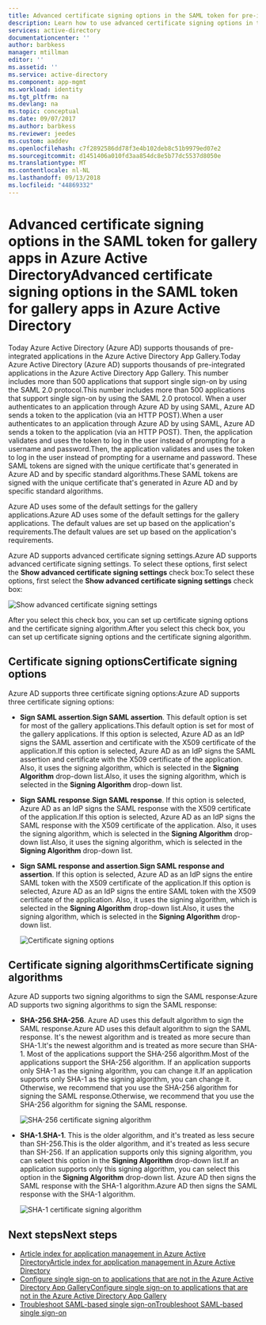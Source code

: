 ```yaml
---
title: Advanced certificate signing options in the SAML token for pre-integrated apps in Azure Active Directory | Microsoft Docs
description: Learn how to use advanced certificate signing options in the SAML token for pre-integrated apps in Azure Active Directory
services: active-directory
documentationcenter: ''
author: barbkess
manager: mtillman
editor: ''
ms.assetid: ''
ms.service: active-directory
ms.component: app-mgmt
ms.workload: identity
ms.tgt_pltfrm: na
ms.devlang: na
ms.topic: conceptual
ms.date: 09/07/2017
ms.author: barbkess
ms.reviewer: jeedes
ms.custom: aaddev
ms.openlocfilehash: c7f2892586dd78f3e4b102deb8c51b9979ed07e2
ms.sourcegitcommit: d1451406a010fd3aa854dc8e5b77dc5537d8050e
ms.translationtype: MT
ms.contentlocale: nl-NL
ms.lasthandoff: 09/13/2018
ms.locfileid: "44869332"
---
```

# <a name="advanced-certificate-signing-options-in-the-saml-token-for-gallery-apps-in-azure-active-directory"></a><span data-ttu-id="3920c-103">Advanced certificate signing options in the SAML token for gallery apps in Azure Active Directory</span><span class="sxs-lookup"><span data-stu-id="3920c-103">Advanced certificate signing options in the SAML token for gallery apps in Azure Active Directory</span></span>
<span data-ttu-id="3920c-104">Today Azure Active Directory (Azure AD) supports thousands of pre-integrated applications in the Azure Active Directory App Gallery.</span><span class="sxs-lookup"><span data-stu-id="3920c-104">Today Azure Active Directory (Azure AD) supports thousands of pre-integrated applications in the Azure Active Directory App Gallery.</span></span> <span data-ttu-id="3920c-105">This number includes more than 500 applications that support single sign-on by using the SAML 2.0 protocol.</span><span class="sxs-lookup"><span data-stu-id="3920c-105">This number includes more than 500 applications that support single sign-on by using the SAML 2.0 protocol.</span></span> <span data-ttu-id="3920c-106">When a user authenticates to an application through Azure AD by using SAML, Azure AD sends a token to the application (via an HTTP POST).</span><span class="sxs-lookup"><span data-stu-id="3920c-106">When a user authenticates to an application through Azure AD by using SAML, Azure AD sends a token to the application (via an HTTP POST).</span></span> <span data-ttu-id="3920c-107">Then, the application validates and uses the token to log in the user instead of prompting for a username and password.</span><span class="sxs-lookup"><span data-stu-id="3920c-107">Then, the application validates and uses the token to log in the user instead of prompting for a username and password.</span></span> <span data-ttu-id="3920c-108">These SAML tokens are signed with the unique certificate that's generated in Azure AD and by specific standard algorithms.</span><span class="sxs-lookup"><span data-stu-id="3920c-108">These SAML tokens are signed with the unique certificate that's generated in Azure AD and by specific standard algorithms.</span></span>

<span data-ttu-id="3920c-109">Azure AD uses some of the default settings for the gallery applications.</span><span class="sxs-lookup"><span data-stu-id="3920c-109">Azure AD uses some of the default settings for the gallery applications.</span></span> <span data-ttu-id="3920c-110">The default values are set up based on the application's requirements.</span><span class="sxs-lookup"><span data-stu-id="3920c-110">The default values are set up based on the application's requirements.</span></span>

<span data-ttu-id="3920c-111">Azure AD supports advanced certificate signing settings.</span><span class="sxs-lookup"><span data-stu-id="3920c-111">Azure AD supports advanced certificate signing settings.</span></span> <span data-ttu-id="3920c-112">To select these options, first select the **Show advanced certificate signing settings** check box:</span><span class="sxs-lookup"><span data-stu-id="3920c-112">To select these options, first select the **Show advanced certificate signing settings** check box:</span></span>

![Show advanced certificate signing settings](./media/certificate-signing-options/saml-advance-certificate.png)

<span data-ttu-id="3920c-114">After you select this check box, you can set up certificate signing options and the certificate signing algorithm.</span><span class="sxs-lookup"><span data-stu-id="3920c-114">After you select this check box, you can set up certificate signing options and the certificate signing algorithm.</span></span>

## <a name="certificate-signing-options"></a><span data-ttu-id="3920c-115">Certificate signing options</span><span class="sxs-lookup"><span data-stu-id="3920c-115">Certificate signing options</span></span>

<span data-ttu-id="3920c-116">Azure AD supports three certificate signing options:</span><span class="sxs-lookup"><span data-stu-id="3920c-116">Azure AD supports three certificate signing options:</span></span>

* <span data-ttu-id="3920c-117">**Sign SAML assertion**.</span><span class="sxs-lookup"><span data-stu-id="3920c-117">**Sign SAML assertion**.</span></span> <span data-ttu-id="3920c-118">This default option is set for most of the gallery applications.</span><span class="sxs-lookup"><span data-stu-id="3920c-118">This default option is set for most of the gallery applications.</span></span> <span data-ttu-id="3920c-119">If this option is selected, Azure AD as an IdP signs the SAML assertion and certificate with the X509 certificate of the application.</span><span class="sxs-lookup"><span data-stu-id="3920c-119">If this option is selected, Azure AD as an IdP signs the SAML assertion and certificate with the X509 certificate of the application.</span></span> <span data-ttu-id="3920c-120">Also, it uses the signing algorithm, which is selected in the **Signing Algorithm** drop-down list.</span><span class="sxs-lookup"><span data-stu-id="3920c-120">Also, it uses the signing algorithm, which is selected in the **Signing Algorithm** drop-down list.</span></span>

* <span data-ttu-id="3920c-121">**Sign SAML response**.</span><span class="sxs-lookup"><span data-stu-id="3920c-121">**Sign SAML response**.</span></span> <span data-ttu-id="3920c-122">If this option is selected, Azure AD as an IdP signs the SAML response with the X509 certificate of the application.</span><span class="sxs-lookup"><span data-stu-id="3920c-122">If this option is selected, Azure AD as an IdP signs the SAML response with the X509 certificate of the application.</span></span> <span data-ttu-id="3920c-123">Also, it uses the signing algorithm, which is selected in the **Signing Algorithm** drop-down list.</span><span class="sxs-lookup"><span data-stu-id="3920c-123">Also, it uses the signing algorithm, which is selected in the **Signing Algorithm** drop-down list.</span></span>

* <span data-ttu-id="3920c-124">**Sign SAML response and assertion**.</span><span class="sxs-lookup"><span data-stu-id="3920c-124">**Sign SAML response and assertion**.</span></span> <span data-ttu-id="3920c-125">If this option is selected, Azure AD as an IdP signs the entire SAML token with the X509 certificate of the application.</span><span class="sxs-lookup"><span data-stu-id="3920c-125">If this option is selected, Azure AD as an IdP signs the entire SAML token with the X509 certificate of the application.</span></span> <span data-ttu-id="3920c-126">Also, it uses the signing algorithm, which is selected in the **Signing Algorithm** drop-down list.</span><span class="sxs-lookup"><span data-stu-id="3920c-126">Also, it uses the signing algorithm, which is selected in the **Signing Algorithm** drop-down list.</span></span>

    ![Certificate signing options](./media/certificate-signing-options/saml-signing-options.png)

## <a name="certificate-signing-algorithms"></a><span data-ttu-id="3920c-128">Certificate signing algorithms</span><span class="sxs-lookup"><span data-stu-id="3920c-128">Certificate signing algorithms</span></span>

<span data-ttu-id="3920c-129">Azure AD supports two signing algorithms to sign the SAML response:</span><span class="sxs-lookup"><span data-stu-id="3920c-129">Azure AD supports two signing algorithms to sign the SAML response:</span></span>

* <span data-ttu-id="3920c-130">**SHA-256**.</span><span class="sxs-lookup"><span data-stu-id="3920c-130">**SHA-256**.</span></span> <span data-ttu-id="3920c-131">Azure AD uses this default algorithm to sign the SAML response.</span><span class="sxs-lookup"><span data-stu-id="3920c-131">Azure AD uses this default algorithm to sign the SAML response.</span></span> <span data-ttu-id="3920c-132">It's the newest algorithm and is treated as more secure than SHA-1.</span><span class="sxs-lookup"><span data-stu-id="3920c-132">It's the newest algorithm and is treated as more secure than SHA-1.</span></span> <span data-ttu-id="3920c-133">Most of the applications support the SHA-256 algorithm.</span><span class="sxs-lookup"><span data-stu-id="3920c-133">Most of the applications support the SHA-256 algorithm.</span></span> <span data-ttu-id="3920c-134">If an application supports only SHA-1 as the signing algorithm, you can change it.</span><span class="sxs-lookup"><span data-stu-id="3920c-134">If an application supports only SHA-1 as the signing algorithm, you can change it.</span></span> <span data-ttu-id="3920c-135">Otherwise, we recommend that you use the SHA-256 algorithm for signing the SAML response.</span><span class="sxs-lookup"><span data-stu-id="3920c-135">Otherwise, we recommend that you use the SHA-256 algorithm for signing the SAML response.</span></span>

    ![SHA-256 certificate signing algorithm](./media/certificate-signing-options/saml-signing-algo-sha256.png)

* <span data-ttu-id="3920c-137">**SHA-1**.</span><span class="sxs-lookup"><span data-stu-id="3920c-137">**SHA-1**.</span></span> <span data-ttu-id="3920c-138">This is the older algorithm, and it's treated as less secure than SH-256.</span><span class="sxs-lookup"><span data-stu-id="3920c-138">This is the older algorithm, and it's treated as less secure than SH-256.</span></span> <span data-ttu-id="3920c-139">If an application supports only this signing algorithm, you can select this option in the **Signing Algorithm** drop-down list.</span><span class="sxs-lookup"><span data-stu-id="3920c-139">If an application supports only this signing algorithm, you can select this option in the **Signing Algorithm** drop-down list.</span></span> <span data-ttu-id="3920c-140">Azure AD then signs the SAML response with the SHA-1 algorithm.</span><span class="sxs-lookup"><span data-stu-id="3920c-140">Azure AD then signs the SAML response with the SHA-1 algorithm.</span></span>

    ![SHA-1 certificate signing algorithm](./media/certificate-signing-options/saml-signing-algo-sha1.png)

## <a name="next-steps"></a><span data-ttu-id="3920c-142">Next steps</span><span class="sxs-lookup"><span data-stu-id="3920c-142">Next steps</span></span>
* [<span data-ttu-id="3920c-143">Article index for application management in Azure Active Directory</span><span class="sxs-lookup"><span data-stu-id="3920c-143">Article index for application management in Azure Active Directory</span></span>](../active-directory-apps-index.md)
* [<span data-ttu-id="3920c-144">Configure single sign-on to applications that are not in the Azure Active Directory App Gallery</span><span class="sxs-lookup"><span data-stu-id="3920c-144">Configure single sign-on to applications that are not in the Azure Active Directory App Gallery</span></span>](configure-federated-single-sign-on-non-gallery-applications.md)
* [<span data-ttu-id="3920c-145">Troubleshoot SAML-based single sign-on</span><span class="sxs-lookup"><span data-stu-id="3920c-145">Troubleshoot SAML-based single sign-on</span></span>](../develop/howto-v1-debug-saml-sso-issues.md)


